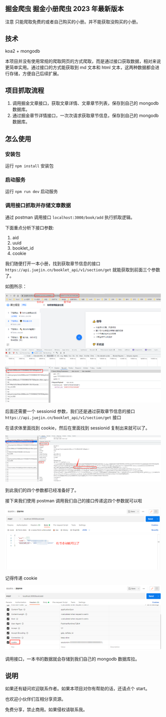 ## 掘金爬虫 掘金小册爬虫 2023 年最新版本

注意 只能爬取免费的或者自己购买的小册。并不能获取没购买的小册。

## 技术

koa2 + mongodb

本项目并没有使用常规的爬取网页的方式爬取，而是通过接口获取数据，相对来说更简单实用。通过接口的方式能获取到 md 文本和 html 文本，这两种数据都会进行存储，方便自己后续扩展。

## 项目抓取流程

1. 调用掘金文章接口，获取文章详情、文章章节列表，保存到自己的 mongodb 数据库。
2. 通过掘金章节详情接口，一次次请求获取章节信息，保存到自己的 mongodb 数据库。

## 怎么使用

### 安装包

运行 `npm install` 安装包

### 启动服务

运行 `npm run dev` 启动服务

### 调用接口抓取并存储文章数据

通过 postman 调用接口 `localhost:3000/book/add` 执行抓取逻辑。

下面重点分析下接口参数:

1. aid
2. uuid
3. booklet_id
4. cookie

我们随便打开一本小册，找到获取章节信息的接口 `https://api.juejin.cn/booklet_api/v1/section/get` 就能获取到前面三个参数了。

如图所示：

![1](./doc/1.png)

后面还需要一个 sessionid 参数，我们还是通过获取章节信息的接口 `https://api.juejin.cn/booklet_api/v1/section/get` 接口

在请求体里面找到 cookie，然后在里面找到 sessionid 复制出来就可以了。

![2](./doc/2.png)

到此我们的四个参数都已经准备好了。

接下来我们使用 postman 调用我们自己的接口传递这四个参数就可以啦

![3](./doc/3.png)

记得传递 cookie

![4](./doc/4.png)

调用接口，一本书的数据就会存储到我们自己的 mongodb 数据库拉。

## 说明

如果还有疑问欢迎联系作者。如果本项目对你有帮助的话，还请点个 start。

也欢迎小伙伴们互相分享资源。

免费分享，禁止商用。如果侵权请联系我。
